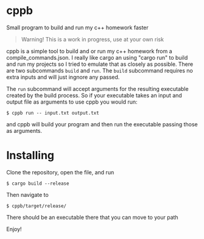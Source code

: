 # cppb
Small program to build and run my c++ homework faster

> Warning! This is a work in progress, use at your own risk

cppb is a simple tool to build and or run my c++ homework from a compile_commands.json. 
I really like cargo an using "cargo run" to build and run my projects so I tried to emulate that as closely as possible.
There are two subcommands `build` and `run`. 
The `build` subcommand requires no extra inputs and will just ingnore any passed.

The `run` subcommand will accept arguments for the resulting executable created by the build process.
So if your executable takes an input and output file as arguments to use cppb you would run:

`$ cppb run -- input.txt output.txt`

and cppb will build your program and then run the executable passing those as arguments.

# Installing
Clone the repository, open the file, and run

`$ cargo build --release`

Then navigate to 

`$ cppb/target/release/`

There should be an executable there that you can move to your path

Enjoy!
